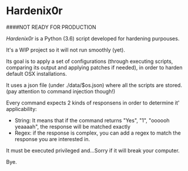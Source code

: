# Hardenix0r

####NOT READY FOR PRODUCTION 

*Hardenix0r* is a Python (3.6) script developed for hardening purpouses.

It's a WIP project so it will not run smoothly (yet).

Its goal is to apply a set of configurations (through executing scripts, comparing its output and applying patches if needed), in order to harden default OSX installations.


It uses a json file (under ./data/$os.json) where all the scripts are stored. 
(pay attention to command injection though!)

Every command expects 2 kinds of responsens in order to determine it' applicability:

- String: It means that if the command returns "Yes", "1", "oooooh yeaaaah", the response will be matched exactly
- Regex: if the response is complex, you can add a regex to match the response you are interested in.

It must be executed privileged and...Sorry if it will break your computer.

Bye.